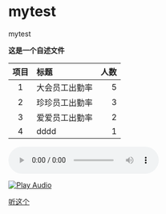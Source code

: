 # mytest
mytest

**这是一个自述文件**

| 项目 | 标题  | 人数 |
| :--:| :------- | --: |
| 1 | 大会员工出勤率  | 5 |
| 2 | 珍珍员工出勤率  | 3 |
| 3 | 爱爱员工出勤率  | 2 |
| 4 | dddd| 1 |

<audio controls>
  <source src="./assets/voices/a.wav" type="audio/mpeg">
  Your browser does not support the audio element.
</audio>

[![Play Audio](https://img.shields.io/badge/Play-Audio-blue)](./assets/voices/a.wav) 

[听这个](./assets/voices/a.wav)

